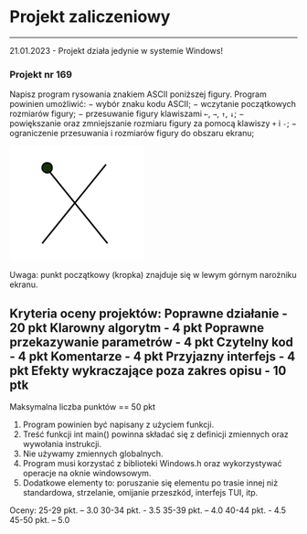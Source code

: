 # Projekt zaliczeniowy
---
21.01.2023 - Projekt działa jedynie w systemie Windows!

### Projekt nr 169
Napisz program rysowania znakiem ASCII poniższej figury. Program powinien umożliwić:
− wybór znaku kodu ASCII;
− wczytanie początkowych rozmiarów figury;
− przesuwanie figury klawiszami `←`, `→`, `↑`, `↓`;
− powiększanie oraz zmniejszanie rozmiaru figury za pomocą klawiszy `+` i `-`;
− ograniczenie przesuwania i rozmiarów figury do obszaru ekranu;

<img src="obraz.png">

Uwaga: punkt początkowy (kropka) znajduje się w lewym górnym narożniku ekranu.

Kryteria oceny projektów:
    Poprawne działanie                      - 20 pkt
    Klarowny algorytm                       - 4 pkt
    Poprawne przekazywanie parametrów       - 4 pkt
    Czytelny kod                            - 4 pkt
    Komentarze                              - 4 pkt
    Przyjazny interfejs                     - 4 pkt
    Efekty wykraczające poza zakres opisu   - 10 ptk
---------------------------------------------------------
Maksymalna liczba punktów                   == 50 pkt

1. Program powinien być napisany z użyciem funkcji.
2. Treść funkcji int main() powinna składać się z definicji zmiennych oraz wywołania instrukcji.
3. Nie używamy zmiennych globalnych.
4. Program musi korzystać z biblioteki Windows.h oraz wykorzystywać operacje na oknie windowsowym.
5. Dodatkowe elementy to: poruszanie się elementu po trasie innej niż standardowa, strzelanie, omijanie przeszkód, interfejs TUI, itp.

Oceny:
25-29 pkt. – 3.0
30-34 pkt. - 3.5
35-39 pkt. – 4.0
40-44 pkt. - 4.5
45-50 pkt. – 5.0